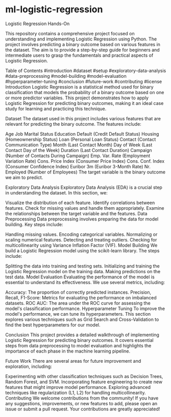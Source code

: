# ml-logistic-regression

Logistic Regression Hands-On

This repository contains a comprehensive project focused on understanding and implementing Logistic Regression using Python. The project involves predicting a binary outcome based on various features in the dataset. The aim is to provide a step-by-step guide for beginners and intermediate users to grasp the fundamentals and practical aspects of Logistic Regression.

Table of Contents
#introduction
#dataset
#setup
#exploratory-data-analysis
#data-preprocessing
#model-building
#model-evaluation
#hyperparameter-tuning
#conclusion
#future-work
#contributing
#license
Introduction
Logistic Regression is a statistical method used for binary classification that models the probability of a binary outcome based on one or more predictor variables. This project demonstrates how to apply Logistic Regression for predicting binary outcomes, making it an ideal case study for learning and practicing this technique.

Dataset
The dataset used in this project includes various features that are relevant for predicting the binary outcome. The features include:

Age
Job
Marital Status
Education
Default (Credit Default Status)
Housing (Homeownership Status)
Loan (Personal Loan Status)
Contact (Contact Communication Type)
Month (Last Contact Month)
Day of Week (Last Contact Day of the Week)
Duration (Last Contact Duration)
Campaign (Number of Contacts During Campaign)
Emp. Var. Rate (Employment Variation Rate)
Cons. Price Index (Consumer Price Index)
Cons. Conf. Index (Consumer Confidence Index)
Euribor 3m (Euribor 3-Month Rate)
Nr. Employed (Number of Employees)
The target variable is the binary outcome we aim to predict.

Exploratory Data Analysis
Exploratory Data Analysis (EDA) is a crucial step in understanding the dataset. In this section, we:

Visualize the distribution of each feature.
Identify correlations between features.
Check for missing values and handle them appropriately.
Examine the relationships between the target variable and the features.
Data Preprocessing
Data preprocessing involves preparing the data for model building. Key steps include:

Handling missing values.
Encoding categorical variables.
Normalizing or scaling numerical features.
Detecting and treating outliers.
Checking for multicollinearity using Variance Inflation Factor (VIF).
Model Building
We build a Logistic Regression model using the scikit-learn library. The steps include:

Splitting the data into training and testing sets.
Initializing and training the Logistic Regression model on the training data.
Making predictions on the test data.
Model Evaluation
Evaluating the performance of the model is essential to understand its effectiveness. We use several metrics, including:

Accuracy: The proportion of correctly predicted instances.
Precision, Recall, F1-Score: Metrics for evaluating the performance on imbalanced datasets.
ROC AUC: The area under the ROC curve for assessing the model's classification performance.
Hyperparameter Tuning
To improve the model's performance, we can tune its hyperparameters. This section explores various techniques such as Grid Search and Cross-Validation to find the best hyperparameters for our model.

Conclusion
This project provides a detailed walkthrough of implementing Logistic Regression for predicting binary outcomes. It covers essential steps from data preprocessing to model evaluation and highlights the importance of each phase in the machine learning pipeline.

Future Work
There are several areas for future improvement and exploration, including:

Experimenting with other classification techniques such as Decision Trees, Random Forest, and SVM.
Incorporating feature engineering to create new features that might improve model performance.
Exploring advanced techniques like regularization (L1, L2) for handling multicollinearity.
Contributing
We welcome contributions from the community! If you have any suggestions, improvements, or new features to add, please open an issue or submit a pull request. Your contributions are greatly appreciated!

